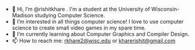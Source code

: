 - 👋 Hi, I’m @rishitkhare . I'm a student at the University of Wisconsin-Madison studying Computer Science.
- 👀 I’m interested in all things computer science! I love to use computer science to create small video games in my spare time.
- 🌱 I’m currently learning about Computer Graphics and Compiler Design.
- 📫 How to reach me: rkhare2@wisc.edu or kharerishit@gmail.com

<!---
rishitkhare/rishitkhare is a ✨ special ✨ repository because its `README.md` (this file) appears on your GitHub profile.
You can click the Preview link to take a look at your changes.
--->
